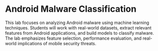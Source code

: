 # Android Malware Classification

This lab focuses on analyzing Android malware using machine learning techniques. Students will work with real-world datasets, extract relevant features from Android applications, and build models to classify malware. The lab emphasizes feature selection, performance evaluation, and real-world implications of mobile security threats. 
